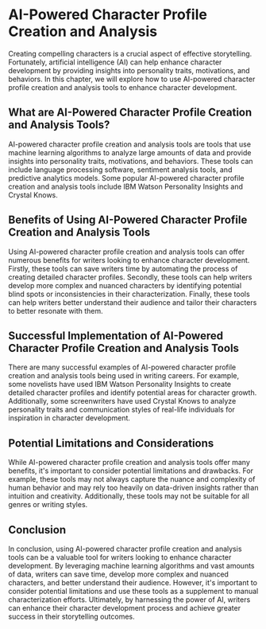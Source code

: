 AI-Powered Character Profile Creation and Analysis
======================================================================================================

Creating compelling characters is a crucial aspect of effective storytelling. Fortunately, artificial intelligence (AI) can help enhance character development by providing insights into personality traits, motivations, and behaviors. In this chapter, we will explore how to use AI-powered character profile creation and analysis tools to enhance character development.

What are AI-Powered Character Profile Creation and Analysis Tools?
------------------------------------------------------------------

AI-powered character profile creation and analysis tools are tools that use machine learning algorithms to analyze large amounts of data and provide insights into personality traits, motivations, and behaviors. These tools can include language processing software, sentiment analysis tools, and predictive analytics models. Some popular AI-powered character profile creation and analysis tools include IBM Watson Personality Insights and Crystal Knows.

Benefits of Using AI-Powered Character Profile Creation and Analysis Tools
--------------------------------------------------------------------------

Using AI-powered character profile creation and analysis tools can offer numerous benefits for writers looking to enhance character development. Firstly, these tools can save writers time by automating the process of creating detailed character profiles. Secondly, these tools can help writers develop more complex and nuanced characters by identifying potential blind spots or inconsistencies in their characterization. Finally, these tools can help writers better understand their audience and tailor their characters to better resonate with them.

Successful Implementation of AI-Powered Character Profile Creation and Analysis Tools
-------------------------------------------------------------------------------------

There are many successful examples of AI-powered character profile creation and analysis tools being used in writing careers. For example, some novelists have used IBM Watson Personality Insights to create detailed character profiles and identify potential areas for character growth. Additionally, some screenwriters have used Crystal Knows to analyze personality traits and communication styles of real-life individuals for inspiration in character development.

Potential Limitations and Considerations
----------------------------------------

While AI-powered character profile creation and analysis tools offer many benefits, it's important to consider potential limitations and drawbacks. For example, these tools may not always capture the nuance and complexity of human behavior and may rely too heavily on data-driven insights rather than intuition and creativity. Additionally, these tools may not be suitable for all genres or writing styles.

Conclusion
----------

In conclusion, using AI-powered character profile creation and analysis tools can be a valuable tool for writers looking to enhance character development. By leveraging machine learning algorithms and vast amounts of data, writers can save time, develop more complex and nuanced characters, and better understand their audience. However, it's important to consider potential limitations and use these tools as a supplement to manual characterization efforts. Ultimately, by harnessing the power of AI, writers can enhance their character development process and achieve greater success in their storytelling outcomes.
